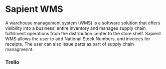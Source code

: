 # Sapient WMS

A warehouse management system (WMS) is a software solution that offers visibility into a business’ entire inventory and manages supply chain fulfillment operations from the distribution center to the store shelf. Sapient WMS allows the user to add National Stock Numbers, and invoices for receipts. The user can also issue parts as part of supply chain managmennt.

### Trello 
